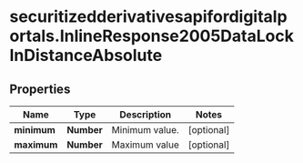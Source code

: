 # securitizedderivativesapifordigitalportals.InlineResponse2005DataLockInDistanceAbsolute

## Properties

Name | Type | Description | Notes
------------ | ------------- | ------------- | -------------
**minimum** | **Number** | Minimum value. | [optional] 
**maximum** | **Number** | Maximum value | [optional] 


